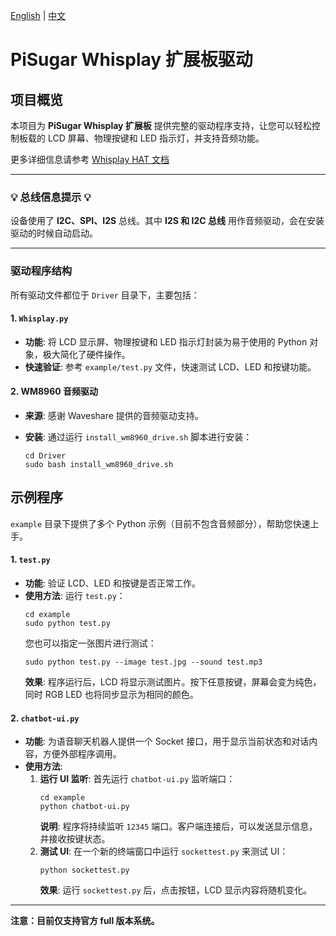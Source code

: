 [English](README.md) | [中文](README_CN.md)

# PiSugar Whisplay 扩展板驱动

## 项目概览

本项目为 **PiSugar Whisplay 扩展板** 提供完整的驱动程序支持，让您可以轻松控制板载的 LCD 屏幕、物理按键和 LED 指示灯，并支持音频功能。

更多详细信息请参考 [Whisplay HAT 文档](https://docs.pisugar.com/docs/product-wiki/whisplay/intro)

---

### **💡 总线信息提示 💡**

设备使用了 **I2C、SPI、I2S** 总线。其中 **I2S 和 I2C 总线** 用作音频驱动，会在安装驱动的时候自动启动。

---

### 驱动程序结构

所有驱动文件都位于 `Driver` 目录下，主要包括：

#### 1. `Whisplay.py`

  * **功能**: 将 LCD 显示屏、物理按键和 LED 指示灯封装为易于使用的 Python 对象，极大简化了硬件操作。
  * **快速验证**: 参考 `example/test.py` 文件，快速测试 LCD、LED 和按键功能。

#### 2. WM8960 音频驱动

  * **来源**: 感谢 Waveshare 提供的音频驱动支持。

  * **安装**: 通过运行 `install_wm8960_drive.sh` 脚本进行安装：

    ```shell
    cd Driver
    sudo bash install_wm8960_drive.sh
    ```


## 示例程序

`example` 目录下提供了多个 Python 示例（目前不包含音频部分），帮助您快速上手。

#### 1. `test.py`

  * **功能**: 验证 LCD、LED 和按键是否正常工作。
  * **使用方法**:
    运行 `test.py`：
    ```shell
    cd example
    sudo python test.py
    ```
    您也可以指定一张图片进行测试：
    ```shell
    sudo python test.py --image test.jpg --sound test.mp3
    ```
    **效果**: 程序运行后，LCD 将显示测试图片。按下任意按键，屏幕会变为纯色，同时 RGB LED 也将同步显示为相同的颜色。

#### 2. `chatbot-ui.py`

  * **功能**: 为语音聊天机器人提供一个 Socket 接口，用于显示当前状态和对话内容，方便外部程序调用。
  * **使用方法**:
    1.  **运行 UI 监听**: 首先运行 `chatbot-ui.py` 监听端口：
        ```shell
        cd example
        python chatbot-ui.py
        ```
        **说明**: 程序将持续监听 `12345` 端口。客户端连接后，可以发送显示信息，并接收按键状态。
    2.  **测试 UI**: 在一个新的终端窗口中运行 `sockettest.py` 来测试 UI：
        ```shell
        python sockettest.py
        ```
        **效果**: 运行 `sockettest.py` 后，点击按钮，LCD 显示内容将随机变化。

-----

**注意：目前仅支持官方 full 版本系统。**
